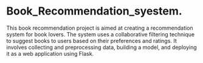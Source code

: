 # Book_Recommendation_syestem.
This book recommendation project is aimed at creating a recommendation system for book lovers. The system uses a collaborative filtering technique to suggest books to users based on their preferences and ratings. It involves collecting and preprocessing data, building a model, and deploying it as a web application using Flask.
